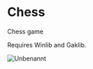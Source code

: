 # Chess
 Chess game

Requires Winlib and Gaklib.

![Unbenannt](https://github.com/user-attachments/assets/0f49f2e9-98a0-4619-b564-1ffa84420451)
